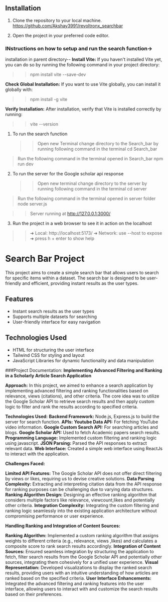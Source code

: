 ## Installation

1. Clone the repository to your local machine.
   https://github.com/Akshay3991/revoltronx_searchbar

2. Open the project in your preferred code editor.

### INstructions on how to setup and run the search function->
installation in parent directory--
**Install Vite:** If you haven't installed Vite yet, you can do so by running the following command in your project directory:
>>   npm install vite --save-dev

**Check Global Installation:** If you want to use Vite globally, you can install it globally with:
>>    npm install -g vite

**Verify Installation:** After installation, verify that Vite is installed correctly by running:
>>    vite --version
1.  To run the search function
    > > Open new Terminal
    > > change directory to the Search_bar by running following command in the terminal
    > > cd Search_bar

> Run the following command in the terminal opened in Search_bar
> npm run dev


2.  To run the server for the Google scholar api response
    > > Open new terminal
    > > change directory to the server by running following command in the terminal
    > > cd server

> Run the following command in the terminal opened in server folder
> node server.js

> > Server running at http://127.0.0.1:3000/

3. Run the project in a web browser to see it in action on the localhost

> > ➜ Local: http://localhost:5173/
> > ➜ Network: use --host to expose
> > ➜ press h + enter to show help

# Search Bar Project

This project aims to create a simple search bar that allows users to search for specific items within a dataset. The search bar is designed to be user-friendly and efficient, providing instant results as the user types.

## Features

- Instant search results as the user types
- Supports multiple datasets for searching
- User-friendly interface for easy navigation

## Technologies Used

- HTML for structuring the user interface
- Tailwind CSS for styling and layout
- JavaScript Libraries for dynamic functionality and data manipulation

###Project Documentation: **Implementing Advanced Filtering and Ranking in a Scholarly Article Search Application**

**Approach:**
In this project, we aimed to enhance a search application by implementing advanced filtering and ranking functionalities based on relevance, views (citations), and other criteria. The core idea was to utilize the Google Scholar API to retrieve search results and then apply custom logic to filter and rank the results according to specified criteria.

**Technologies Used:**
**Backend Framework:**  Node.js, Express.js to build the server for search function.
**APIs:**
**Youtube Data API:** For fetching YouTube video information.
**Google Custom Search API:** For searching articles and blogs.
**Google Scholar API:** Used to fetch Academic papers search results.
**Programming Language:** Implemented custom filtering and ranking logic using javascript.
**JSON Parsing:** Parsed the API responses to extract relevant data.
**Web Interface:** Created a simple web interface using ReactJs to interact with the application.

**Challenges Faced:**

**Limited API Features:** The Google Scholar API does not offer direct filtering by views or likes, requiring us to devise creative solutions.
**Data Parsing Complexity:** Extracting and interpreting citation data from the API response for ranking purposes can be challenging due to varying data structures.
**Ranking Algorithm Design:** Designing an effective ranking algorithm that considers multiple factors like relevance, viewcount,likes and potentially other criteria.
**Integration Complexity:** Integrating the custom filtering and ranking logic seamlessly into the existing application architecture without compromising performance or user experience.

**Handling Ranking and Integration of Content Sources:**

**Ranking Algorithm:** Implemented a custom ranking algorithm that assigns weights to different criteria (e.g., relevance, views ,likes) and calculates a composite score to rank search results accordingly.
**Integration of Content Sources:** Ensured seamless integration by structuring the application to fetch, filter search results from the Google Scholar API and potentially other sources, integrating them cohesively for a unified user experience.
**Visual Representation:** Developed visualizations to display the ranked search results, providing users with an intuitive understanding of how articles are ranked based on the specified criteria.
**User Interface Enhancements:** Integrated the advanced filtering and ranking features into the user interface, allowing users to interact with and customize the search results based on their preferences.
